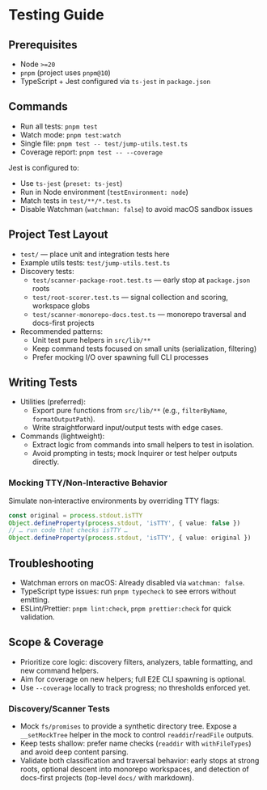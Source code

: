 # Testing Guide

## Prerequisites
- Node `>=20`
- `pnpm` (project uses `pnpm@10`)
- TypeScript + Jest configured via `ts-jest` in `package.json`

## Commands
- Run all tests: `pnpm test`
- Watch mode: `pnpm test:watch`
- Single file: `pnpm test -- test/jump-utils.test.ts`
- Coverage report: `pnpm test -- --coverage`

Jest is configured to:
- Use `ts-jest` (`preset: ts-jest`)
- Run in Node environment (`testEnvironment: node`)
- Match tests in `test/**/*.test.ts`
- Disable Watchman (`watchman: false`) to avoid macOS sandbox issues

## Project Test Layout
- `test/` — place unit and integration tests here
- Example utils tests: `test/jump-utils.test.ts`
- Discovery tests:
  - `test/scanner-package-root.test.ts` — early stop at `package.json` roots
  - `test/root-scorer.test.ts` — signal collection and scoring, workspace globs
  - `test/scanner-monorepo-docs.test.ts` — monorepo traversal and docs-first projects
- Recommended patterns:
  - Unit test pure helpers in `src/lib/**`
  - Keep command tests focused on small units (serialization, filtering)
  - Prefer mocking I/O over spawning full CLI processes

## Writing Tests
- Utilities (preferred):
  - Export pure functions from `src/lib/**` (e.g., `filterByName`, `formatOutputPath`).
  - Write straightforward input/output tests with edge cases.
- Commands (lightweight):
  - Extract logic from commands into small helpers to test in isolation.
  - Avoid prompting in tests; mock Inquirer or test helper outputs directly.

### Mocking TTY/Non‑Interactive Behavior
Simulate non‑interactive environments by overriding TTY flags:
```ts
const original = process.stdout.isTTY
Object.defineProperty(process.stdout, 'isTTY', { value: false })
// … run code that checks isTTY …
Object.defineProperty(process.stdout, 'isTTY', { value: original })
```

## Troubleshooting
- Watchman errors on macOS: Already disabled via `watchman: false`.
- TypeScript type issues: run `pnpm typecheck` to see errors without emitting.
- ESLint/Prettier: `pnpm lint:check`, `pnpm prettier:check` for quick validation.

## Scope & Coverage
- Prioritize core logic: discovery filters, analyzers, table formatting, and new command helpers.
- Aim for coverage on new helpers; full E2E CLI spawning is optional.
- Use `--coverage` locally to track progress; no thresholds enforced yet.
### Discovery/Scanner Tests
- Mock `fs/promises` to provide a synthetic directory tree. Expose a `__setMockTree` helper in the mock to control `readdir`/`readFile` outputs.
- Keep tests shallow: prefer name checks (`readdir` with `withFileTypes`) and avoid deep content parsing.
- Validate both classification and traversal behavior: early stops at strong roots, optional descent into monorepo workspaces, and detection of docs-first projects (top-level `docs/` with markdown).
